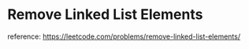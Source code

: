 # Remove Linked List Elements

reference: https://leetcode.com/problems/remove-linked-list-elements/
